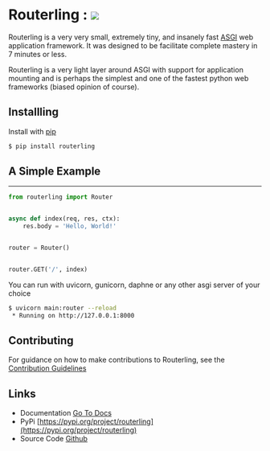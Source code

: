 # Routerling : <img src="https://img.shields.io/badge/coverage-92%25-green" />

Routerling is a very very small, extremely tiny, and insanely fast [ASGI]() web application framework. It was designed to be facilitate complete mastery in 7 minutes or less.

Routerling is a very light layer around ASGI with support for application mounting and is perhaps the simplest and one of the fastest python web frameworks (biased opinion of course).


## Installling
Install with [pip](https://pip.pypa.io/en/stable/getting-started/)
```sh
$ pip install routerling
```

## A Simple Example
<hr/>

```py
from routerling import Router


async def index(req, res, ctx):
    res.body = 'Hello, World!'


router = Router()


router.GET('/', index)
```

You can run with uvicorn, gunicorn, daphne or any other asgi server of your choice
```sh
$ uvicorn main:router --reload
 * Running on http://127.0.0.1:8000
```


## Contributing

For guidance on how to make contributions to Routerling, see the [Contribution Guidelines](contributions.md)


## Links

- Documentation [Go To Docs](https://rayattack.github.io/routerling)
- PyPi [https://pypi.org/project/routerling](https://pypi.org/project/routerling)
- Source Code [Github](https://github.com/rayattack/routerling)

